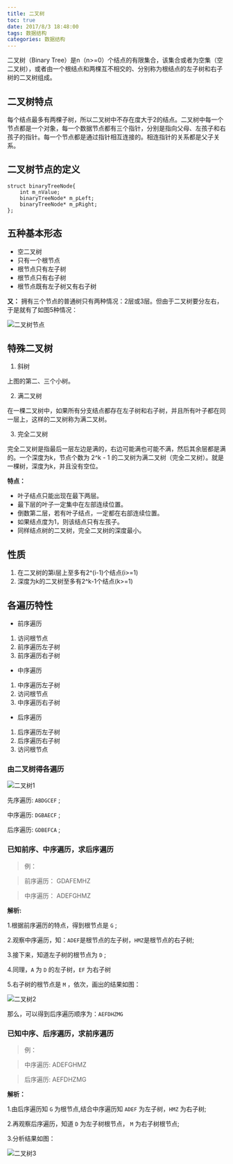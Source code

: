 ```yaml
---
title: 二叉树
toc: true
date: 2017/8/3 18:48:00 
tags: 数据结构
categories: 数据结构
---
```


二叉树（Binary Tree）是n（n>=0）个结点的有限集合，该集合或者为空集（空二叉树），或者由一个根结点和两棵互不相交的、分别称为根结点的左子树和右子树的二叉树组成。

<!--more-->

## 二叉树特点
每个结点最多有两棵子树，所以二叉树中不存在度大于2的结点。二叉树中每一个节点都是一个对象，每一个数据节点都有三个指针，分别是指向父母、左孩子和右孩子的指针。每一个节点都是通过指针相互连接的。相连指针的关系都是父子关系。

## 二叉树节点的定义
```
struct binaryTreeNode{
    int m_nValue;
    binaryTreeNode* m_pLeft;
    binaryTreeNode* m_pRight;
};
```

## 五种基本形态
* 空二叉树
* 只有一个根节点
* 根节点只有左子树
* 根节点只有右子树
* 根节点既有左子树又有右子树

**又：** 拥有三个节点的普通树只有两种情况：2层或3层。但由于二叉树要分左右，于是就有了如图5种情况：

![二叉树节点](http://ot4r4qnml.bkt.clouddn.com/binaryTree.png)

## 特殊二叉树
1. 斜树

上图的第二、三个小树。

2. 满二叉树

在一棵二叉树中，如果所有分支结点都存在左子树和右子树，并且所有叶子都在同一层上，这样的二叉树称为满二叉树。

3. 完全二叉树

完全二叉树是指最后一层左边是满的，右边可能满也可能不满，然后其余层都是满的。一个深度为k，节点个数为 2^k - 1 的二叉树为满二叉树（完全二叉树）。就是一棵树，深度为k，并且没有空位。

**特点：**

* 叶子结点只能出现在最下两层。
* 最下层的叶子一定集中在左部连续位置。
* 倒数第二层，若有叶子结点，一定都在右部连续位置。
* 如果结点度为1，则该结点只有左孩子。
* 同样结点树的二叉树，完全二叉树的深度最小。

## 性质

1. 在二叉树的第i层上至多有2^(i-1)个结点(i>=1)
2. 深度为k的二叉树至多有2^k-1个结点(k>=1)

## 各遍历特性

- 前序遍历
 1. 访问根节点
 2. 前序遍历左子树
 3. 前序遍历右子树
- 中序遍历
 1. 中序遍历左子树
 2. 访问根节点
 3. 中序遍历右子树
- 后序遍历
 1. 后序遍历左子树
 2. 后序遍历右子树
 3. 访问根节点

### 由二叉树得各遍历

![二叉树1](http://ot4r4qnml.bkt.clouddn.com/erchashu1.png)

先序遍历: `ABDGCEF` ;

中序遍历: `DGBAECF` ;

后序遍历: `GDBEFCA` ;

### 已知前序、中序遍历，求后序遍历

> 例：

> 前序遍历： GDAFEMHZ

> 中序遍历： ADEFGHMZ

**解析:**

1.根据前序遍历的特点，得到根节点是 `G` ;

2.观察中序遍历，知：`ADEF`是根节点的左子树，`HMZ`是根节点的右子树;

3.接下来，知道左子树的根节点为 `D` ;

4.同理，`A` 为 `D` 的左子树，`EF` 为右子树

5.右子树的根节点是 `M` ，依次，画出的结果如图：

![二叉树2](http://ot4r4qnml.bkt.clouddn.com/%E4%BA%8C%E5%8F%89%E6%A0%912.png)

那么，可以得到后序遍历顺序为：`AEFDHZMG`

### 已知中序、后序遍历，求前序遍历

> 例：

> 中序遍历: ADEFGHMZ

> 后序遍历: AEFDHZMG

**解析：**

1.由后序遍历知 `G` 为根节点,结合中序遍历知 `ADEF` 为左子树，`HMZ` 为右子树;

2.再观察后序遍历，知道 `D` 为左子树根节点， `M` 为右子树根节点;

3.分析结果如图：

![二叉树3](http://ot4r4qnml.bkt.clouddn.com/erchashu3.png)

